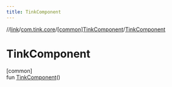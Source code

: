 ```yaml
---
title: TinkComponent
---
```

//[link](../../../index.html)/[com.tink.core](../index.html)/[[common]TinkComponent](index.html)/[TinkComponent](-tink-component.html)



# TinkComponent



[common]\
fun [TinkComponent](-tink-component.html)()




